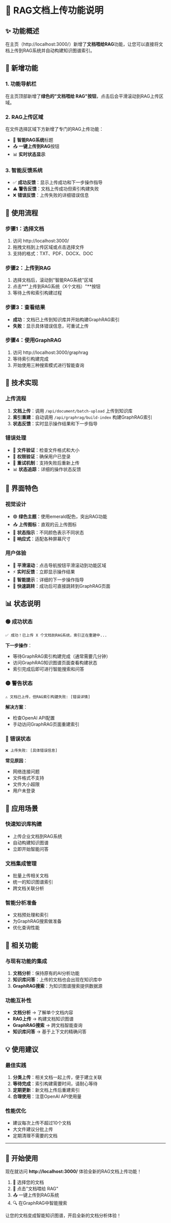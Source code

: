 # 🤖 RAG文档上传功能说明

## ✨ 功能概述

在主页（http://localhost:3000/）新增了**文档喂给RAG**功能，让您可以直接将文档上传到RAG系统并自动构建知识图谱索引。

## 🎯 新增功能

### 1. 功能导航栏
在主页顶部新增了**绿色的"文档喂给 RAG"按钮**，点击后会平滑滚动到RAG上传区域。

### 2. RAG上传区域
在文件选择区域下方新增了专门的RAG上传功能：
- 🤖 **智能RAG系统**标题
- 📤 **一键上传到RAG**按钮
- 📊 **实时状态显示**

### 3. 智能反馈系统
- ✅ **成功反馈**：显示上传成功和下一步操作指导
- ⚠️ **警告反馈**：文档上传成功但索引构建失败
- ❌ **错误反馈**：上传失败的详细错误信息

## 🚀 使用流程

### 步骤1：选择文档
1. 访问 http://localhost:3000/
2. 拖拽文档到上传区域或点击选择文件
3. 支持的格式：TXT、PDF、DOCX、DOC

### 步骤2：上传到RAG
1. 选择文档后，滚动到"智能RAG系统"区域
2. 点击**"上传到RAG系统（X个文档）"**按钮
3. 等待上传和索引构建过程

### 步骤3：查看结果
- **成功**：文档已上传到知识库并开始构建GraphRAG索引
- **失败**：显示具体错误信息，可重试上传

### 步骤4：使用GraphRAG
1. 访问 http://localhost:3000/graphrag
2. 等待索引构建完成
3. 开始使用三种搜索模式进行智能查询

## 🔧 技术实现

### 上传流程
1. **文档上传**：调用 `/api/document/batch-upload` 上传到知识库
2. **索引重建**：自动调用 `/api/graphrag/build-index` 构建GraphRAG索引
3. **状态反馈**：实时显示操作结果和下一步指导

### 错误处理
- 📝 **文件验证**：检查文件格式和大小
- 🔐 **权限验证**：确保用户已登录
- 🔄 **重试机制**：支持失败后重新上传
- 📊 **状态追踪**：详细的操作状态反馈

## 🎨 界面特色

### 视觉设计
- 🟢 **绿色主题**：使用emerald配色，突出RAG功能
- 📤 **上传图标**：直观的云上传图标
- 🎯 **状态指示**：不同颜色表示不同状态
- 📱 **响应式**：适配各种屏幕尺寸

### 用户体验
- 🚀 **平滑滚动**：点击导航按钮平滑滚动到功能区域
- ⚡ **实时反馈**：立即显示操作结果
- 🎯 **智能提示**：详细的下一步操作指导
- 🔗 **快速跳转**：成功后可直接跳转到GraphRAG页面

## 📊 状态说明

### 🟢 成功状态
```
✅ 成功！已上传 X 个文档到RAG系统，索引正在重建中...
```
**下一步操作**：
- 等待GraphRAG索引构建完成（通常需要几分钟）
- 访问GraphRAG知识图谱页面查看构建状态
- 索引完成后即可进行智能搜索和问答

### 🟡 警告状态
```
⚠️ 文档已上传，但RAG索引构建失败: [错误详情]
```
**解决方案**：
- 检查OpenAI API配置
- 手动访问GraphRAG页面重建索引

### 🔴 错误状态
```
❌ 上传失败: [具体错误信息]
```
**常见原因**：
- 网络连接问题
- 文件格式不支持
- 文件大小超限
- 用户未登录

## 🎯 应用场景

### 快速知识库构建
- 上传企业文档到RAG系统
- 自动构建知识图谱
- 立即开始智能问答

### 文档集成管理
- 批量上传相关文档
- 统一的知识图谱索引
- 跨文档关联分析

### 智能分析准备
- 文档预处理和索引
- 为GraphRAG搜索做准备
- 优化查询性能

## 🔗 相关功能

### 与现有功能的集成
1. **文档分析**：保持原有的AI分析功能
2. **知识库问答**：上传的文档也会出现在知识库中
3. **GraphRAG搜索**：为知识图谱搜索提供数据源

### 功能互补性
- **文档分析** → 了解单个文档内容
- **RAG上传** → 构建文档知识图谱
- **GraphRAG搜索** → 跨文档智能查询
- **知识库问答** → 基于上下文的精确问答

## 💡 使用建议

### 最佳实践
1. **分类上传**：相关文档一起上传，便于建立关联
2. **等待完成**：索引构建需要时间，请耐心等待
3. **定期更新**：新文档上传后重建索引
4. **合理使用**：注意OpenAI API使用量

### 性能优化
- 建议每次上传不超过10个文档
- 大文件建议分批上传
- 定期清理不需要的文档

---

## 🎉 开始使用

现在就访问 **http://localhost:3000/** 体验全新的RAG文档上传功能！

1. 📁 选择您的文档
2. 🤖 点击"文档喂给 RAG"
3. 📤 一键上传到RAG系统
4. 🔍 在GraphRAG中智能搜索

让您的文档变成智能知识图谱，开启全新的文档分析体验！ 